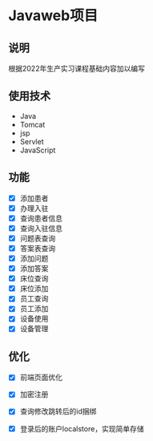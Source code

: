 # Javaweb项目

## 说明

根据2022年生产实习课程基础内容加以编写

## 使用技术

* Java
* Tomcat
* jsp
* Servlet
* JavaScript



## 功能

- [x] 添加患者
- [x] 办理入驻
- [x] 查询患者信息
- [x] 查询入驻信息
- [x] 问题表查询
- [x] 答案表查询
- [x] 添加问题
- [x] 添加答案
- [x] 床位查询
- [x] 床位添加
- [x] 员工查询
- [x] 员工添加
- [x] 设备使用
- [x] 设备管理

## 优化

- [x] 前端页面优化
- [x] 加密注册
- [x] 查询修改跳转后的id捆绑
- [x] 登录后的账户localstore，实现简单存储

